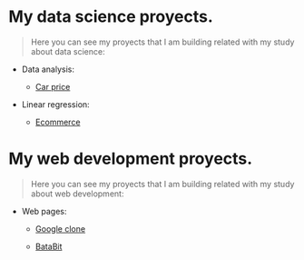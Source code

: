 # My data science proyects.

> Here you can see my proyects that I am building related with my study about data science:

- Data analysis:
   - [Car price](https://github.com/henryhyde11/software-development-proyects/blob/main/data-proyects/Car_price.ipynb)

- Linear regression:
   - [Ecommerce](https://github.com/henryhyde11/software-development-proyects/blob/main/data-proyects/Ecommerce.ipynb)


# My web development proyects.

> Here you can see my proyects that I am building related with my study about web development:

 - Web pages:
   - [Google clone](https://github.com/henryhyde11/software-development-proyects/tree/main/web-proyects/Google-clone)

   - [BataBit](https://github.com/henryhyde11/software-development-proyects/tree/main/web-proyects/BataBit)